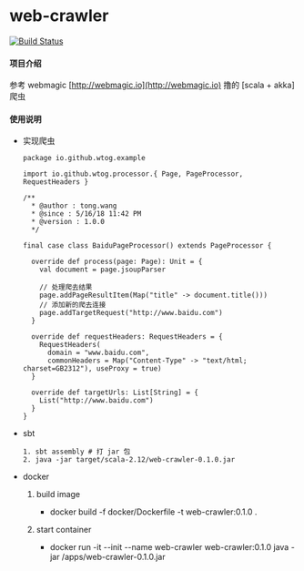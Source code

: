 # web-crawler    
[![Build Status](https://travis-ci.org/wtog/web-crawler.svg?branch=master)](https://travis-ci.org/wtog/web-crawler.svg?branch=master)


#### 项目介绍
参考 webmagic [http://webmagic.io](http://webmagic.io) 撸的 [scala + akka] 爬虫

#### 使用说明

- 实现爬虫
  
      package io.github.wtog.example

      import io.github.wtog.processor.{ Page, PageProcessor, RequestHeaders }

      /**
        * @author : tong.wang
        * @since : 5/16/18 11:42 PM
        * @version : 1.0.0
        */

      final case class BaiduPageProcessor() extends PageProcessor {

        override def process(page: Page): Unit = {
          val document = page.jsoupParser

          // 处理爬去结果
          page.addPageResultItem(Map("title" -> document.title()))
          // 添加新的爬去连接
          page.addTargetRequest("http://www.baidu.com")
        }

        override def requestHeaders: RequestHeaders = {
          RequestHeaders(
            domain = "www.baidu.com",
            commonHeaders = Map("Content-Type" -> "text/html; charset=GB2312"), useProxy = true)
        }

        override def targetUrls: List[String] = {
          List("http://www.baidu.com")
        }
      }


- sbt

	  1. sbt assembly # 打 jar 包
	  2. java -jar target/scala-2.12/web-crawler-0.1.0.jar


- docker

	1. build image
    	- docker build -f docker/Dockerfile -t web-crawler:0.1.0 .

  2. start container
		- docker run -it --init --name web-crawler web-crawler:0.1.0 java -jar /apps/web-crawler-0.1.0.jar

